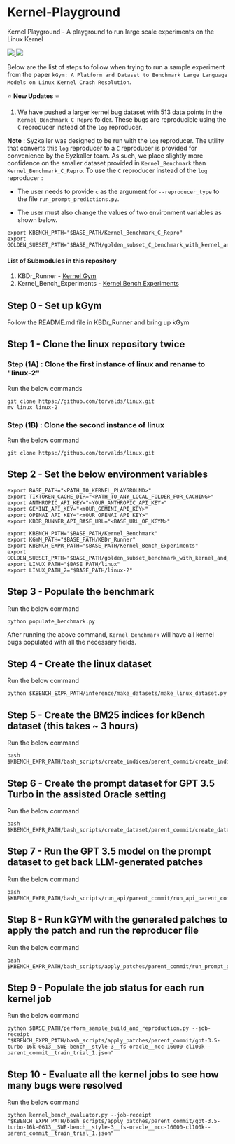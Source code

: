 # Kernel-Playground
Kernel Playground - A playground to run large scale experiments on the Linux Kernel
<p align="left">
    <a href="https://arxiv.org/abs/2407.02680"><img src="https://img.shields.io/badge/arXiv-2407.02680-b31b1b.svg?style=for-the-badge"> </a>
    <a href="https://opensource.org/license/mit/"><img src="https://img.shields.io/badge/License-MIT-blue.svg?style=for-the-badge"> </a>
</p>

Below are the list of steps to follow when trying to run a sample experiment from the paper ```kGym: A Platform and Dataset to Benchmark Large Language Models on Linux Kernel Crash Resolution```.

:star: **New Updates** :star:

1. We have pushed a larger kernel bug dataset with $513$ data points in the ```Kernel_Benchmark_C_Repro``` folder. These bugs are reproducible using the ```C``` reproducer instead of the ```log``` reproducer.

**Note** : Syzkaller was designed to be run with the ```log``` reproducer. The utility that converts this ```log``` reproducer to a ```C``` reproducer is provided for convenience by the Syzkaller team. As such, we place slightly more confidence on the smaller dataset provided in  ```Kernel_Benchmark``` than ```Kernel_Benchmark_C_Repro```. To use the ```C``` reproducer instead of the ```log``` reproducer :

* The user needs to provide ```c``` as the argument for `--reproducer_type` to the file  ```run_prompt_predictions.py```.

* The user must also change the values of two environment variables as shown below.
```
export KBENCH_PATH="$BASE_PATH/Kernel_Benchmark_C_Repro"
export GOLDEN_SUBSET_PATH="$BASE_PATH/golden_subset_C_benchmark_with_kernel_and_image_names.json"
```

#### List of Submodules in this repository
1. KBDr_Runner - [Kernel Gym](https://github.com/Alex-Mathai-98/kGym-Kernel-Gym)
2. Kernel_Bench_Experiments - [Kernel Bench Experiments](https://github.com/Alex-Mathai-98/kGym-Kernel-Bench-Experiments)

## Step 0 - Set up kGym
Follow the README.md file in KBDr_Runner and bring up kGym

## Step 1 - Clone the linux repository twice
### Step (1A) : Clone the first instance of linux and rename to "linux-2"
Run the below commands
```
git clone https://github.com/torvalds/linux.git
mv linux linux-2
```

### Step (1B) : Clone the second instance of linux
Run the below command
```
git clone https://github.com/torvalds/linux.git
```

## Step 2 - Set the below environment variables
```
export BASE_PATH="<PATH_TO_KERNEL_PLAYGROUND>"
export TIKTOKEN_CACHE_DIR="<PATH_TO_ANY_LOCAL_FOLDER_FOR_CACHING>"
export ANTHROPIC_API_KEY="<YOUR_ANTHROPIC_API_KEY>"
export GEMINI_API_KEY="<YOUR_GEMINI_API_KEY>"
export OPENAI_API_KEY="<YOUR_OPENAI_API_KEY>"
export KBDR_RUNNER_API_BASE_URL="<BASE_URL_OF_KGYM>"

export KBENCH_PATH="$BASE_PATH/Kernel_Benchmark"
export KGYM_PATH="$BASE_PATH/KBDr_Runner"
export KBENCH_EXPR_PATH="$BASE_PATH/Kernel_Bench_Experiments"
export GOLDEN_SUBSET_PATH="$BASE_PATH/golden_subset_benchmark_with_kernel_and_image_try_3.json"
export LINUX_PATH="$BASE_PATH/linux"
export LINUX_PATH_2="$BASE_PATH/linux-2"
```

## Step 3 - Populate the benchmark
Run the below command
```
python populate_benchmark.py
```

After running the above command, ```Kernel_Benchmark``` will have all kernel bugs populated with all the necessary fields.


## Step 4 - Create the linux dataset
Run the below command
```
python $KBENCH_EXPR_PATH/inference/make_datasets/make_linux_dataset.py
```

## Step 5 - Create the BM25 indices for kBench dataset (this takes ~ 3 hours)
Run the below command
```
bash $KBENCH_EXPR_PATH/bash_scripts/create_indices/parent_commit/create_indices_parent_commit.sh
```

## Step 6 - Create the prompt dataset for GPT 3.5 Turbo in the assisted Oracle setting
Run the below command
```
bash $KBENCH_EXPR_PATH/bash_scripts/create_dataset/parent_commit/create_dataset_parent_commit_oracle_gpt_3.5_turbo.sh
```

## Step 7 - Run the GPT 3.5 model on the prompt dataset to get back LLM-generated patches
Run the below command
```
bash $KBENCH_EXPR_PATH/bash_scripts/run_api/parent_commit/run_api_parent_commit_oracle_prompting_for_gpt_3.5.sh
```

## Step 8 - Run kGYM with the generated patches to apply the patch and run the reproducer file
Run the below command
```
bash $KBENCH_EXPR_PATH/bash_scripts/apply_patches/parent_commit/run_prompt_predictions_parent_commit_oracle_gpt_3.5.sh
```

## Step 9 - Populate the job status for each run kernel job
Run the below command
```
python $BASE_PATH/perform_sample_build_and_reproduction.py --job-receipt "$KBENCH_EXPR_PATH/bash_scripts/apply_patches/parent_commit/gpt-3.5-turbo-16k-0613__SWE-bench__style-3__fs-oracle__mcc-16000-cl100k--parent_commit__train_trial_1.json"
```

## Step 10 - Evaluate all the kernel jobs to see how many bugs were resolved
Run the below command
```
python kernel_bench_evaluator.py --job-receipt "$KBENCH_EXPR_PATH/bash_scripts/apply_patches/parent_commit/gpt-3.5-turbo-16k-0613__SWE-bench__style-3__fs-oracle__mcc-16000-cl100k--parent_commit__train_trial_1.json"
```


